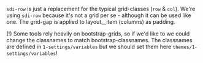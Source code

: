 `sdi-row` is just a replacement for the typical grid-classes (`row` & `col`).
We're using `sdi-row` because it's not a grid per se - although it can be used like one.
The grid-gap is applied to layout__item (columns) as padding.

(!) Some tools rely heavily on bootstrap-grids, so if we'd like to we could change the classnames to match bootstrap-classnames.
The classnames are defined in `1-settings/variables` but we should set them here `themes/1-settings/variables`!
